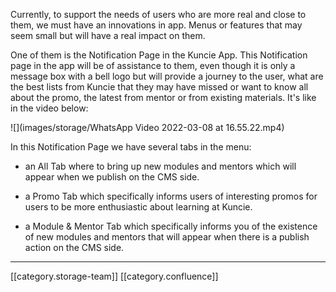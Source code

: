 Currently, to support the needs of users who are more real and close to them, we must have an innovations in app. Menus or features that may seem small but will have a real impact on them.

One of them is the Notification Page in the Kuncie App. This Notification page in the app will be of assistance to them, even though it is only a message box with a bell logo but will provide a journey to the user, what are the best lists from Kuncie that they may have missed or want to know all about the promo, the latest from mentor or from existing materials. It's like in the video below:

![](images/storage/WhatsApp Video 2022-03-08 at 16.55.22.mp4)

In this Notification Page we have several tabs in the menu:


* an All Tab where to bring up new modules and mentors which will appear when we publish on the CMS side.


* a Promo Tab which specifically informs users of interesting promos for users to be more enthusiastic about learning at Kuncie.


* a Module & Mentor Tab which specifically informs you of the existence of new modules and mentors that will appear when there is a publish action on the CMS side.





*****

[[category.storage-team]] 
[[category.confluence]] 
